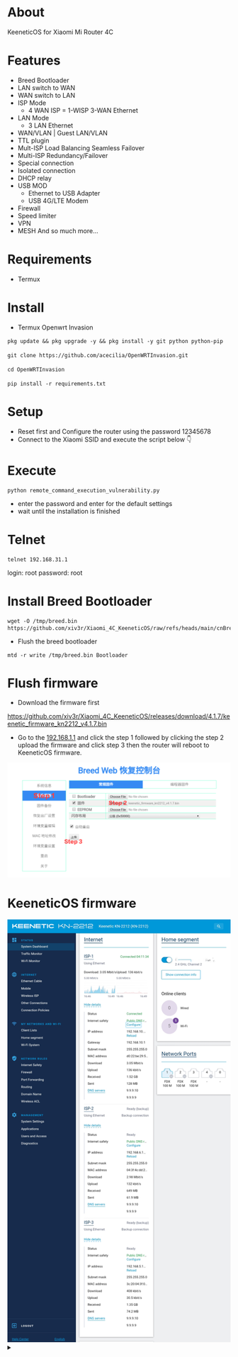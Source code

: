 # About
KeeneticOS for Xiaomi Mi Router 4C

# Features 
- Breed Bootloader
- LAN switch to WAN 
- WAN switch to LAN
- ISP Mode
     - 4 WAN ISP = 1-WISP 3-WAN Ethernet
- LAN Mode
     - 3 LAN Ethernet
- WAN/VLAN | Guest LAN/VLAN
- TTL plugin
- Mult-ISP Load Balancing Seamless Failover
- Multi-ISP Redundancy/Failover
- Special connection
- Isolated connection
- DHCP relay
- USB MOD
     - Ethernet to USB Adapter
     - USB 4G/LTE Modem
- Firewall
- Speed limiter
- VPN
- MESH And so much more...

# Requirements 
- Termux

# Install
- Termux Openwrt Invasion
```
pkg update && pkg upgrade -y && pkg install -y git python python-pip

git clone https://github.com/acecilia/OpenWRTInvasion.git

cd OpenWRTInvasion

pip install -r requirements.txt
```

# Setup
- Reset first and Configure the router using the password 12345678
- Connect to the Xiaomi SSID and execute the script below 👇 

# Execute 
```
python remote_command_execution_vulnerability.py
```
- enter the password and enter for the default settings
- wait until the installation is finished

# Telnet
```
telnet 192.168.31.1
```
login: root
password: root

# Install Breed Bootloader 
```
wget -O /tmp/breed.bin https://github.com/xiv3r/Xiaomi_4C_KeeneticOS/raw/refs/heads/main/cnBreed.bin
```
- Flush the breed bootloader
```
mtd -r write /tmp/breed.bin Bootloader
```
# Flush firmware
- Download the firmware first 

https://github.com/xiv3r/Xiaomi_4C_KeeneticOS/releases/download/4.1.7/keenetic_firmware_kn2212_v4.1.7.bin

- Go to the [192.168.1.1](http://192.168.1.1) and click the step 1 followed by clicking the step 2 upload the firmware and click step 3 then the router will reboot to KeeneticOS firmware.
<img src="https://github.com/xiv3r/Xiaomi_4C_KeeneticOS/blob/main/breed-bootloader.jpg">


# KeeneticOS firmware 
<img src="https://github.com/xiv3r/Xiaomi_4C_KeeneticOS/blob/main/multi-isp.jpg">

<details><summary></summary>

# Mlti-isp load balancing with seamless failover config 
```
    set net.ipv4.ip_forward 1
    set net.ipv4.tcp_fastopen 3
    set net.ipv4.tcp_mtu_probing 1
    set net.ipv4.conf.all.rp_filter 0
    set net.core.default_qdisc fq_codel
    set net.ipv4.conf.all.secure_redirects 0
    set net.ipv4.conf.all.accept_redirects 0
```
</details>

